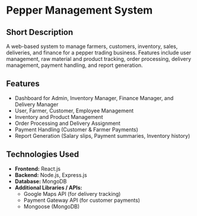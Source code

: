 # Pepper Management System

## Short Description
A web-based system to manage farmers, customers, inventory, sales, deliveries, and finance for a pepper trading business. Features include user management, raw material and product tracking, order processing, delivery management, payment handling, and report generation.

## Features
- Dashboard for Admin, Inventory Manager, Finance Manager, and Delivery Manager
- User, Farmer, Customer, Employee Management
- Inventory and Product Management
- Order Processing and Delivery Assignment
- Payment Handling (Customer & Farmer Payments)
- Report Generation (Salary slips, Payment summaries, Inventory history)

## Technologies Used
- **Frontend:** React.js
- **Backend:** Node.js, Express.js
- **Database:** MongoDB
- **Additional Libraries / APIs:**
  - Google Maps API (for delivery tracking)
  - Payment Gateway API (for customer payments)
  - Mongoose (MongoDB)
